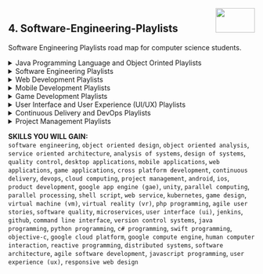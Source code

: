 <img align="right" width="80" height="50" src="https://github.com/cs-MohamedAyman/YouTube-Playlists/blob/master/organizations-logos/youtube.jpg">

## 4. Software-Engineering-Playlists
Software Engineering Playlists road map for computer science students.

<details>
	<summary>Java Programming Language and Object Orinted Playlists</summary>

</details>
<details>
	<summary>Software Engineering Playlists</summary>

</details>
<details>
	<summary>Web Development Playlists</summary>

</details>
<details>
	<summary>Mobile Development Playlists</summary>

</details>
<details>
	<summary>Game Development Playlists</summary>

</details>
<details>
	<summary>User Interface and User Experience (UI/UX) Playlists</summary>

</details>
<details>
	<summary>Continuous Delivery and DevOps Playlists</summary>

</details>
<details>
	<summary>Project Management Playlists</summary>

</details>

**SKILLS YOU WILL GAIN:**<br>
`software engineering`, `object oriented design`, `object oriented analysis`, `service oriented architecture`, `analysis of systems`, `design of systems`, `quality control`, `desktop applications`, `mobile applications`, `web applications`, `game applications`, `cross platform development`, `continuous delivery`, `devops`, `cloud computing`, `project management`, `android`, `ios`, `product development`, `google app engine (gae)`, `unity`, `parallel computing`, `parallel processing`, `shell script`, `web service`, `kubernetes`, `game design`, `virtual machine (vm)`, `virtual reality (vr)`, `php programming`, `agile user stories`, `software quality`, `microservices`, `user interface (ui)`, `jenkins`, `github`, `command line interface`, `version control systems`, `java programming`, `python programming`, `c# programming`, `swift programming`, `objective-c`, `google cloud platform`, `google compute engine`, `human computer interaction`, `reactive programming`, `distributed systems`, `software architecture`, `agile software development`, `javascript programming`, `user experience (ux)`, `responsive web design`
